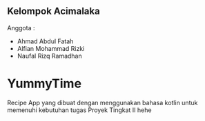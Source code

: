 ## Kelompok Acimalaka
Anggota :
- Ahmad Abdul Fatah
- Alfian Mohammad Rizki
- Naufal Rizq Ramadhan


# YummyTime
Recipe App yang dibuat dengan menggunakan bahasa kotlin untuk memenuhi kebutuhan tugas Proyek Tingkat II hehe

